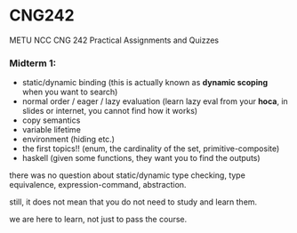 # CNG242
METU NCC CNG 242 Practical Assignments and Quizzes

### Midterm 1:
- static/dynamic binding (this is actually known as **dynamic scoping** when you want to search)
- normal order / eager / lazy evaluation (learn lazy eval from your **hoca**, in slides or internet, you cannot find how it works)
- copy semantics
- variable lifetime
- environment (hiding etc.)
- the first topics!! (enum, the cardinality of the set, primitive-composite)
- haskell (given some functions, they want you to find the outputs)

there was no question about static/dynamic type checking, type equivalence, expression-command, abstraction.

still, it does not mean that you do not need to study and learn them.

we are here to learn, not just to pass the course.

